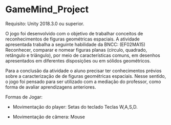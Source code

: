 # GameMind_Project

Requisito: Unity 2018.3.0 ou superior.

O jogo foi desenvolvido com o objetivo de trabalhar conceitos de reconhecimentos de figuras geométricas espaciais. A atividade apresentada trabalha a seguinte habilidade da BNCC:
(EF02MA15) Reconhecer, comparar e nomear figuras planas (círculo, quadrado, retângulo 
e triângulo), por meio de características comuns, em desenhos apresentados em diferentes
disposições ou em sólidos geométricos.

Para a conclusão da atividade o aluno precisar ter conhecimentos prévios sobre a caracterização de de figuras geométricas espaciais. Nesse sentido, o jogo foi pensado para ser utilizado
com a mediação do professor, como forma de avaliar aprendizagens anteriores.

Formas de Jogar:
- Movimentação do player:
Setas do teclado
Teclas W,A,S,D.

- Movimentação de câmera:
Mouse



